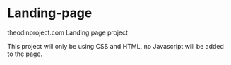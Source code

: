 # Landing-page
theodinproject.com Landing page project

This project will only be using CSS and HTML, no Javascript will be added to the page.
